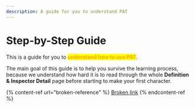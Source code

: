 ```yaml
---
description: A guide for you to understand PAT
---
```


# Step-by-Step Guide

This is a guide for you to <mark style="color:orange;">**understand how to use PAT**</mark>.&#x20;

The main goal of this guide is to help you survive the learning process, because we understand how hard it is to read through the whole **Definition & Inspector Detail** page before starting to make your first character.&#x20;

{% content-ref url="broken-reference" %}
[Broken link](broken-reference)
{% endcontent-ref %}

